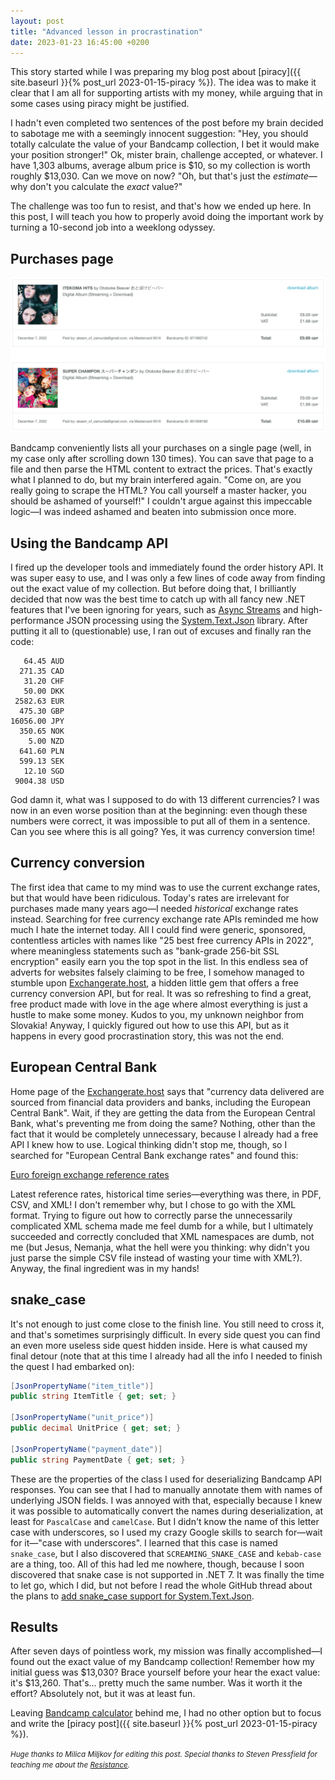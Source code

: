 ```yaml
---
layout: post
title: "Advanced lesson in procrastination"
date: 2023-01-23 16:45:00 +0200
---
```

This story started while I was preparing my blog post
about [piracy]({{ site.baseurl }}{% post_url 2023-01-15-piracy %}). The idea was to make it clear
that I am all for supporting artists with my money, while arguing that in some cases using piracy
might be justified.

I hadn't even completed two sentences of the post before my brain decided to sabotage me with a
seemingly innocent suggestion: "Hey, you should totally calculate the value of your Bandcamp
collection, I bet it would make your position stronger!" Ok, mister brain, challenge accepted,
or whatever. I have 1,303 albums, average album price is $10, so my collection is worth roughly
$13,030. Can we move on now? "Oh, but that's just the *estimate*—why don't you calculate the
*exact* value?"

The challenge was too fun to resist, and that's how we ended up here. In this post, I will teach
you how to properly avoid doing the important work by turning a 10-second job into a weeklong odyssey.

## Purchases page

![](/assets/img/2023-01-23-purchases.png)

Bandcamp conveniently lists all your purchases on a single page (well, in my case only after scrolling
down 130 times). You can save that page to a file and then parse the HTML content to extract the prices.
That's exactly what I planned to do, but my brain interfered again. "Come on, are you really going to
scrape the HTML? You call yourself a master hacker, you should be ashamed of yourself!" I couldn't argue
against this impeccable logic—I was indeed ashamed and beaten into submission once more.

## Using the Bandcamp API

I fired up the developer tools and immediately found the order history API. It was super easy to
use, and I was only a few lines of code away from finding out the exact value of my collection. But before
doing that, I brilliantly decided that now was the best time to catch up with all fancy new .NET features
that I've been ignoring for years, such as
[Async Streams](https://learn.microsoft.com/en-us/dotnet/csharp/language-reference/proposals/csharp-8.0/async-streams)
and high-performance JSON processing using the
[System.Text.Json](https://learn.microsoft.com/en-us/dotnet/standard/serialization/system-text-json/how-to?pivots=dotnet-7-0)
library. After putting it all to (questionable) use, I ran out of excuses and finally ran the code:

```
   64.45 AUD
  271.35 CAD
   31.20 CHF
   50.00 DKK
 2582.63 EUR
  475.30 GBP
16056.00 JPY
  350.65 NOK
    5.00 NZD
  641.60 PLN
  599.13 SEK
   12.10 SGD
 9004.38 USD
```

God damn it, what was I supposed to do with 13 different currencies? I was now in an even worse position
than at the beginning: even though these numbers were correct, it was impossible to put all of them in a
sentence. Can you see where this is all going? Yes, it was currency conversion time!

## Currency conversion

The first idea that came to my mind was to use the current exchange rates, but that would have been
ridiculous. Today's rates are irrelevant for purchases made many years ago—I needed *historical*
exchange rates instead. Searching for free currency exchange rate APIs reminded me how much I hate
the internet today. All I could find were generic, sponsored, contentless articles with names like
"25 best free currency APIs in 2022", where meaningless statements such as "bank-grade 256-bit SSL
encryption" easily earn you the top spot in the list. In this endless sea of adverts for websites
falsely claiming to be free, I somehow managed to stumble upon
[Exchangerate.host](https://exchangerate.host/#/), a hidden little gem that offers a free currency
conversion API, but for real. It was so refreshing to find a great, free product made with love in
the age where almost everything is just a hustle to make some money. Kudos to you, my unknown neighbor
from Slovakia! Anyway, I quickly figured out how to use this API, but as it happens in every good
procrastination story, this was not the end.

## European Central Bank

Home page of the [Exchangerate.host](https://exchangerate.host/#/) says that "currency data
delivered are sourced from financial data providers and banks, including the European Central Bank".
Wait, if they are getting the data from the European Central Bank, what's preventing me
from doing the same? Nothing, other than the fact that it would be completely unnecessary,
because I already had a free API I knew how to use. Logical thinking didn't stop me, though,
so I searched for "European Central Bank exchange rates" and found this:

[Euro foreign exchange reference rates](https://www.ecb.europa.eu/stats/policy_and_exchange_rates/euro_reference_exchange_rates/html/index.en.html)

Latest reference rates, historical time series—everything was there, in PDF, CSV, and XML! I don't
remember why, but I chose to go with the XML format. Trying to figure out how to correctly parse the
unnecessarily complicated XML schema made me feel dumb for a while, but I ultimately succeeded
and correctly concluded that XML namespaces are dumb, not me (but Jesus, Nemanja, what the hell
were you thinking: why didn't you just parse the simple CSV file instead of wasting your time with
XML?). Anyway, the final ingredient was in my hands!

## snake_case

It's not enough to just come close to the finish line. You still need to cross it, and that's
sometimes surprisingly difficult. In every side quest you can find an even more useless side
quest hidden inside. Here is what caused my final detour (note that at this time I already had
all the info I needed to finish the quest I had embarked on):

```csharp
[JsonPropertyName("item_title")]
public string ItemTitle { get; set; }

[JsonPropertyName("unit_price")]
public decimal UnitPrice { get; set; }

[JsonPropertyName("payment_date")]
public string PaymentDate { get; set; }
```

These are the properties of the class I used for deserializing Bandcamp API responses. You can see
that I had to manually annotate them with names of underlying JSON fields. I was annoyed with that,
especially because I knew it was possible to automatically convert the names during deserialization,
at least for `PascalCase` and `camelCase`. But I didn't know the name of this letter case with
underscores, so I used my crazy Google skills to search for—wait for it—"case with underscores". I
learned that this case is named `snake_case`, but I also discovered that `SCREAMING_SNAKE_CASE` and
`kebab-case` are a thing, too. All of this had led me nowhere, though, because I soon discovered
that snake case is not supported in .NET 7. It was finally the time to let go, which I did, but not
before I read the whole GitHub thread about the plans to
[add snake_case support for System.Text.Json](https://github.com/dotnet/runtime/issues/782).

## Results

After seven days of pointless work, my mission was finally accomplished—I found out the exact value
of my Bandcamp collection! Remember how my initial guess was $13,030? Brace yourself before your hear
the exact value: it's $13,260. That's... pretty much the same number. Was it worth it the effort?
Absolutely not, but it was at least fun.

Leaving [Bandcamp calculator](https://github.com/Metalnem/bandcamp-calculator) behind me,
I had no other option but to focus and write the
[piracy post]({{ site.baseurl }}{% post_url 2023-01-15-piracy %}).

<small><i>Huge thanks to Milica Miljkov for editing this post.
Special thanks to Steven Pressfield for teaching me about the
[Resistance](https://www.amazon.com/War-Art-Steven-Pressfield-ebook/dp/B007A4SDCG/).</i></small>

